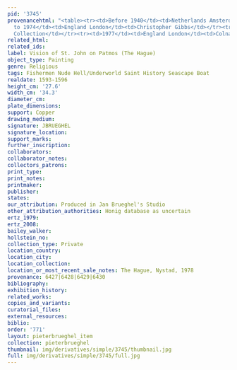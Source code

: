 ```yaml
---
pid: '3745'
provenancehtml: "<table><tr><td>Before 1940</td><td>Netherlands Amsterdam</td><td>Paech</td></tr><tr><td>1973
  to 1974</td><td>England London</td><td>Christopher Gibbs</td></tr><tr><td></td><td></td><td>Schoen-Chapon
  Collection</td></tr><tr><td>1977</td><td>England London</td><td>Colnaghi Collection</td></tr></table>"
related_html:
related_ids:
label: Vision of St. John on Patmos (The Hague)
object_type: Painting
genre: Religious
tags: Fishermen Nude Hell/Underworld Saint History Seascape Boat
realdate: 1593-1596
height_cm: '27.6'
width_cm: '34.3'
diameter_cm:
plate_dimensions:
support: Copper
drawing_medium:
signature: JBRUEGHEL
signature_location:
support_marks:
further_inscription:
collaborators:
collaborator_notes:
collectors_patrons:
print_type:
print_notes:
printmaker:
publisher:
states:
our_attribution: Produced in Jan Brueghel's Studio
other_attribution_authorities: Honig database as uncertain
ertz_1979:
ertz_2008:
bailey_walker:
hollstein_no:
collection_type: Private
location_country:
location_city:
location_collection:
location_or_most_recent_sale_notes: The Hague, Nystad, 1978
provenance: 6427|6428|6429|6430
bibliography:
exhibition_history:
related_works:
copies_and_variants:
curatorial_files:
external_resources:
biblio:
order: '771'
layout: pieterbrueghel_item
collection: pieterbrueghel
thumbnail: img/derivatives/simple/3745/thumbnail.jpg
full: img/derivatives/simple/3745/full.jpg
---
```

